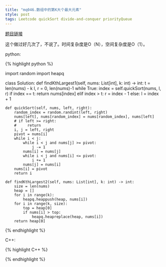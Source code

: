 ```yaml
---
title: "mq046.数组中的第K大个最大元素"
style: post
tags: Leetcode quickSort divide-and-conquer priorityQueue
---
```


[题目链接](https://leetcode-cn.com/problems/kth-largest-element-in-an-array/submissions/)

这个做过好几次了，不说了。时间复杂度是O（N），空间复杂度是O（1）。

python:

{% highlight python %}

import random
import heapq

class Solution:
    def findKthLargest1(self, nums: List[int], k: int) -> int:
        t = len(nums) - k
        l, r = 0, len(nums)-1
        while True:
            index = self.quickSort(nums, l, r)
            if index == t:
                return nums[index]
            elif index > t:
                r = index - 1
            else:
                l = index + 1

    def quickSort(self, nums, left, right):
        random_index = random.randint(left, right)
        nums[left], nums[random_index] = nums[random_index], nums[left]
        # if left >= right:
        #     return
        i, j = left, right
        pivot = nums[i]
        while i < j:
            while i < j and nums[j] >= pivot:
                j -= 1
            nums[i] = nums[j]
            while i < j and nums[i] <= pivot:
                i += 1
            nums[j] = nums[i]
        nums[i] = pivot
        return i

    def findKthLargest2(self, nums: List[int], k: int) -> int:
        size = len(nums)
        heap = []
        for i in range(k):
            heapq.heappush(heap, nums[i])
        for i in range(k, size):
            top = heap[0]
            if nums[i] > top:
                heapq.heapreplace(heap, nums[i])
        return heap[0]
{% endhighlight %}

C++:

{% highlight C++ %}



{% endhighlight %}
